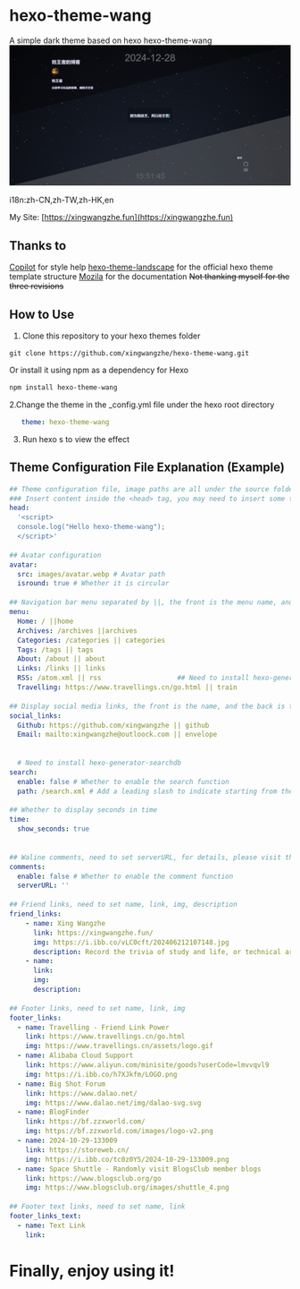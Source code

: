 # hexo-theme-wang
A simple dark theme based on hexo
hexo-theme-wang
![alt text](image.png)


i18n:zh-CN,zh-TW,zh-HK,en

My Site: [https://xingwangzhe.fun](https://xingwangzhe.fun)

## Thanks to
  [Copilot](https://github.com/features/copilot) for style help
  [hexo-theme-landscape](https://github.com/hexojs/hexo-theme-landscape) for the official hexo theme template structure
  [Mozila](https://developer.mozilla.org/zh-CN/) for the documentation
  ~~Not thanking myself for the three revisions~~

## How to Use
  1. Clone this repository to your hexo themes folder
  
   ```git
   git clone https://github.com/xingwangzhe/hexo-theme-wang.git
   ```

   Or install it using npm as a dependency for Hexo

  ```bash
  npm install hexo-theme-wang
  ```
   2.Change the theme in the _config.yml file under the hexo root directory
   ```yml
      theme: hexo-theme-wang
   ```
   3. Run hexo s to view the effect
   
## Theme Configuration File Explanation (Example)
```yml
## Theme configuration file, image paths are all under the source folder in the theme folder
### Insert content inside the <head> tag, you may need to insert some third-party js libraries, such as tracking code, etc.
head:
  '<script>
  console.log("Hello hexo-theme-wang");
  </script>'

## Avatar configuration 
avatar:
  src: images/avatar.webp # Avatar path
  isround: true # Whether it is circular

## Navigation bar menu separated by ||, the front is the menu name, and the back is the icon name, located in source/images/menu_ico
menu:
  Home: / ||home
  Archives: /archives ||archives
  Categories: /categories || categories
  Tags: /tags || tags
  About: /about || about
  Links: /links || links
  RSS: /atom.xml || rss                   ## Need to install hexo-generator-feed
  Travelling: https://www.travellings.cn/go.html || train

## Display social media links, the front is the name, and the back is the icon name, located in source/images/social_links
social_links:
  Github: https://github.com/xingwangzhe || github
  Email: mailto:xingwangzhe@outloock.com || envelope


  # Need to install hexo-generator-searchdb
search:
  enable: false # Whether to enable the search function
  path: /search.xml # Add a leading slash to indicate starting from the root directory of the website

## Whether to display seconds in time
time:
  show_seconds: true


## Waline comments, need to set serverURL, for details, please visit the Waline official website: https://waline.js.org
comments:
  enable: false # Whether to enable the comment function
  serverURL: ''

## Friend links, need to set name, link, img, description
friend_links:
    - name: Xing Wangzhe
      link: https://xingwangzhe.fun/
      img: https://i.ibb.co/vLC0cft/202406212107148.jpg
      description: Record the trivia of study and life, or technical articles
    - name: 
      link: 
      img: 
      description:

## Footer links, need to set name, link, img
footer_links:
  - name: Travelling - Friend Link Power
    link: https://www.travellings.cn/go.html
    img: https://www.travellings.cn/assets/logo.gif
  - name: Alibaba Cloud Support
    link: https://www.aliyun.com/minisite/goods?userCode=lmvvqvl9
    img: https://i.ibb.co/h7XJkfm/LOGO.png
  - name: Big Shot Forum
    link: https://www.dalao.net/
    img: https://www.dalao.net/img/dalao-svg.svg
  - name: BlogFinder
    link: https://bf.zzxworld.com/
    img: https://bf.zzxworld.com/images/logo-v2.png
  - name: 2024-10-29-133009
    link: https://storeweb.cn/
    img: https://i.ibb.co/tc0z0Y5/2024-10-29-133009.png
  - name: Space Shuttle - Randomly visit BlogsClub member blogs
    link: https://www.blogsclub.org/go
    img: https://www.blogsclub.org/images/shuttle_4.png

## Footer text links, need to set name, link
footer_links_text:
  - name: Text Link
    link: 


```

# Finally, enjoy using it!